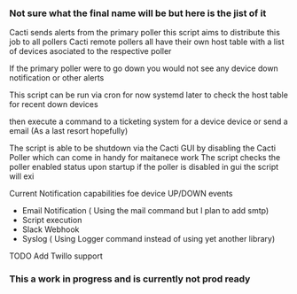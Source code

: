 ### Not sure what the final name will be but here is the jist of it

 Cacti sends alerts from the primary poller this script aims to distribute this job to all pollers
 Cacti remote pollers all have their own host table with a list of devices asociated to the respective poller

 If the primary poller were to go down you would not see any device down notification or other alerts

 This script can be run via cron for now systemd later to check the host table for recent down devices

 then execute a command to a ticketing system for a device device or send a email (As a last resort hopefully)


The script is able to be shutdown via the Cacti GUI by disabling the Cacti Poller which can come in handy for maitanece work
The script checks the poller enabled status upon startup if the poller is disabled in gui the script will exi



Current Notification capabilities foe device UP/DOWN events

- Email Notification ( Using the mail command but I plan to add smtp)
- Script execution
- Slack Webhook
- Syslog ( Using Logger command instead of using yet another library)


TODO
Add Twillo support


### This a work in progress and is currently not prod ready ###

 

